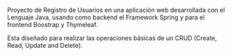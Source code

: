 Proyecto de Registro de Usuarios en una aplicación web desarrollada con el Lenguaje Java, usando como backend el Framework Spring y para el frontend Boostrap y Thymeleaf.

Esta diseñado para realizar las operaciones básicas de un CRUD (Create, Read, Update and Delete).
